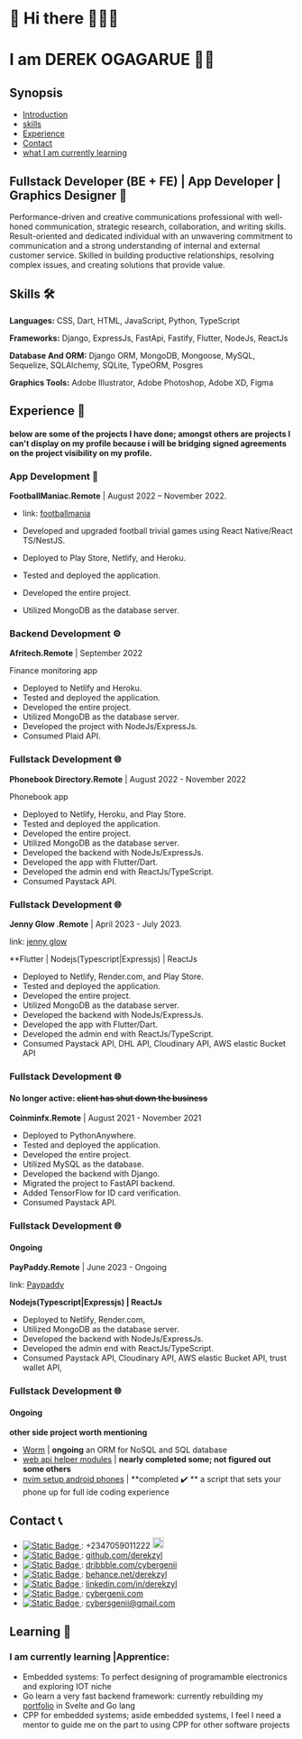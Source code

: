 

# 💠 Hi there 👋👋👋 

# I am DEREK OGAGARUE  👨‍💻

## Synopsis
- [Introduction](#fullstack-developer-be--fe--app-developer--graphics-designer-)
- [skills](#skills-%EF%B8%8F)
- [Experience](#experience-)
- [Contact](#contact-)
- [what I am currently learning](#learning-)



## Fullstack Developer (BE + FE) | App Developer | Graphics Designer 🚀

Performance-driven and creative communications professional with well-honed communication, strategic research, collaboration, and writing skills. Result-oriented and dedicated individual with an unwavering commitment to communication and a strong understanding of internal and external customer service. Skilled in building productive relationships, resolving complex issues, and creating solutions that provide value.

## Skills 🛠️

**Languages:**  CSS, Dart, HTML, JavaScript, Python, TypeScript

**Frameworks:** Django, ExpressJs, FastApi, Fastify, Flutter, NodeJs, ReactJs

**Database And ORM:** Django ORM, MongoDB, Mongoose, MySQL, Sequelize, SQLAlchemy, SQLite, TypeORM, Posgres

**Graphics Tools:** Adobe Illustrator, Adobe Photoshop, Adobe XD, Figma

## Experience 💼

#### below are some of the projects I have done; amongst others are projects I can't display on my profile because i will be bridging signed agreements on the project visibility on my profile.
### App Development 📱

**FootballManiac.Remote** | August 2022 – November 2022.

- link: [footballmania](https://play.google.com/store/apps/details?id=com.footballmania)

- Developed and upgraded football trivial games using React Native/React TS/NestJS.
- Deployed to Play Store, Netlify, and Heroku.
- Tested and deployed the application.
- Developed the entire project.
- Utilized MongoDB as the database server.

### Backend Development ⚙️

**Afritech.Remote** | September 2022

Finance monitoring app

- Deployed to Netlify and Heroku.
- Tested and deployed the application.
- Developed the entire project.
- Utilized MongoDB as the database server.
- Developed the project with NodeJs/ExpressJs.
- Consumed Plaid API.

### Fullstack Development 🌐

**Phonebook Directory.Remote** | August 2022 - November 2022

Phonebook app

- Deployed to Netlify, Heroku, and Play Store.
- Tested and deployed the application.
- Developed the entire project.
- Utilized MongoDB as the database server.
- Developed the backend with NodeJs/ExpressJs.
- Developed the app with Flutter/Dart.
- Developed the admin end with ReactJs/TypeScript.
- Consumed Paystack API.

### Fullstack Development 🌐

**Jenny Glow .Remote** | April 2023 - July 2023.

link: [jenny glow](https://jennysglowng.com/)

**Flutter | Nodejs(Typescript|Expressjs) | ReactJs
- Deployed to Netlify, Render.com, and Play Store.
- Tested and deployed the application.
- Developed the entire project.
- Utilized MongoDB as the database server.
- Developed the backend with NodeJs/ExpressJs.
- Developed the app with Flutter/Dart.
- Developed the admin end with ReactJs/TypeScript.
- Consumed Paystack API, DHL API, Cloudinary API, AWS elastic Bucket API


### Fullstack Development 🌐

#### No longer active: ~~client has shut down the business~~
 
**Coinminfx.Remote** | August 2021 - November 2021

- Deployed to PythonAnywhere.
- Tested and deployed the application.
- Developed the entire project.
- Utilized MySQL as the database.
- Developed the backend with Django.
- Migrated the project to FastAPI backend.
- Added TensorFlow for ID card verification.
- Consumed Paystack API.


### Fullstack Development 🌐
#### Ongoing
**PayPaddy.Remote** | June 2023 - Ongoing
 
link: [Paypaddy](paypaddy.com/)
   
**Nodejs(Typescript|Expressjs) | ReactJs**
- Deployed to Netlify, Render.com,
- Utilized MongoDB as the database server.
- Developed the backend with NodeJs/ExpressJs.
- Developed the admin end with ReactJs/TypeScript.
- Consumed Paystack API, Cloudinary API, AWS elastic Bucket API, trust wallet API, 

### Fullstack Development 🌐
#### Ongoing
**other side project worth mentioning**
- [Worm](https://github.com/derekzyl/worm) | **ongoing** an ORM for NoSQL and SQL database
- [web api helper modules](https://github.com/derekzyl/webapi) | **nearly completed some;  not figured out some others**
- [nvim setup android phones](https://github.com/derekzyl/termux-nvim) | **completed ✔️ ** a script that sets your phone up for full ide coding experience




## Contact 📞

- <a href="tel:+2347059011222"> <img alt="Static Badge" src="https://img.shields.io/badge/phone-green?style=for-the-badge">  </a> : +2347059011222 <a href = "https://wa.me/message/7FQ35RMU2VVZP1"><img src="https://img.icons8.com/?size=2x&id=QkXeKixybttw&format=gif" height="20px" width="20px"/></a>
- <a href="https://github.com/derekzyl"> <img alt="Static Badge" src="https://img.shields.io/badge/github-black?style=for-the-badge">  </a>  : [github.com/derekzyl](https://github.com/derekzyl)
- <a href="https://dribbble.com/cybergenii/"> <img alt="Static Badge" src="https://img.shields.io/badge/Dribble-magenta?style=for-the-badge">  </a>  : [dribbble.com/cybergenii](https://dribbble.com/cybergenii)
- <a href="https://behance.net/derekzyl/"> <img alt="Static Badge" src="https://img.shields.io/badge/Behance-blue?style=for-the-badge">  </a>  : [behance.net/derekzyl](https://behance.net/derekzyl)
- <a href="https://linkedin.com/in/derekzyl/"> <img alt="Static Badge" src="https://img.shields.io/badge/LinkedIn-blue?style=for-the-badge">  </a>  : [linkedin.com/in/derekzyl](https://linkedin.com/in/derekzyl)
- <a href="https://cybergenii.com/"> <img alt="Static Badge" src="https://img.shields.io/badge/website-blue?style=for-the-badge">  </a>  : [cybergenii.com](https://cybergenii.com)
- <a href="mailto:cybersgenii@gmail.com"> <img alt="Static Badge" src="https://img.shields.io/badge/email-red?style=for-the-badge">  </a>  : cybersgenii@gmail.com

## Learning 📖
### I am currently learning |Apprentice:
- Embedded systems: To perfect designing of programamble electronics and exploring IOT niche
- Go learn a very fast backend framework: currently rebuilding my [portfolio](https://github.com/derekzyl/portfolio) in Svelte and Go lang
- CPP for embedded systems; aside embedded systems, I feel I need a mentor to guide me on the part to using CPP for other software projects

